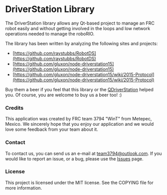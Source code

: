 # DriverStation Library


The DriverStation library allows any Qt-based project to manage an FRC robot easily and without getting involved in the loops and low network operations needed to manage the roboRIO.

The library has been written by analyzing the following sites and projects:

- [https://github.com/raystubbs/RobotDS](https://github.com/raystubbs/RobotDS)
- [https://github.com/gluxon/node-driverstation15](https://github.com/gluxon/node-driverstation15)
- [https://github.com/gluxon/node-driverstation15/wiki/2015-Protocol](https://github.com/gluxon/node-driverstation15/wiki/2015-Protocol)

Buy them a beer if you feel that this library or the [QDriverStation](http://github.com/wint-3794/qdriverstation) helped you. Of course, you are welcome to buy us a beer too! :)

### Credits

This application was created by FRC team 3794 "WinT" from Metepec, Mexico. We sincerely hope that you enjoy our application and we would love some feedback from your team about it.

### Contact

To contact us, you can send us an e-mail at [team3794@outlook.com](mailto:team3794@outlook). If you would like to report an issue, or a bug, please use the [Issues](https://github.com/wint-3794/qdriverstation/issues) page.

### License

This project is licensed under the MIT license. See the COPYING file for more information.

